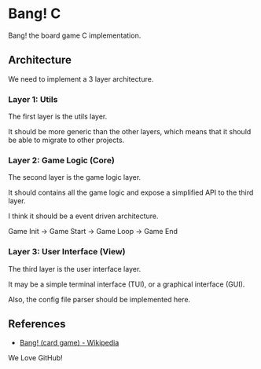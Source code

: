 # Bang! C

Bang! the board game C implementation.

## Architecture

We need to implement a 3 layer architecture.

### Layer 1: Utils

The first layer is the utils layer.

It should be more generic than the other layers, which means that it should be able to migrate to other projects.

### Layer 2: Game Logic (Core)

The second layer is the game logic layer.

It should contains all the game logic and expose a simplified API to the third layer.

I think it should be a event driven architecture.

Game Init -> Game Start -> Game Loop -> Game End

### Layer 3: User Interface (View)

The third layer is the user interface layer.

It may be a simple terminal interface (TUI), or a graphical interface (GUI).

Also, the config file parser should be implemented here.

## References

- [Bang! (card game) - Wikipedia](https://en.wikipedia.org/wiki/Bang!_(card_game))

We Love GitHub!
